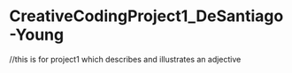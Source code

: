 # CreativeCodingProject1_DeSantiago-Young

//this is for project1 which describes and illustrates an adjective